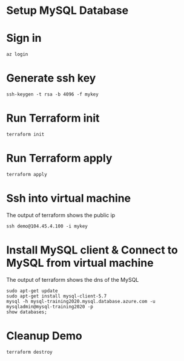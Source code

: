 # Setup MySQL Database

# Sign in
```
az login
```

# Generate ssh key
```
ssh-keygen -t rsa -b 4096 -f mykey
```
# Run Terraform init
```
terraform init
```

# Run Terraform apply
```
terraform apply
```

# Ssh into virtual machine
The output of terraform shows the public ip

```
ssh demo@104.45.4.100 -i mykey
```

# Install MySQL client & Connect to MySQL from virtual machine
The output of terraform shows the dns of the MySQL

```
sudo apt-get update
sudo apt-get install mysql-client-5.7
mysql -h mysql-training2020.mysql.database.azure.com -u mysqladmin@mysql-training2020 -p
show databases;
```

# Cleanup Demo
```
terraform destroy
```